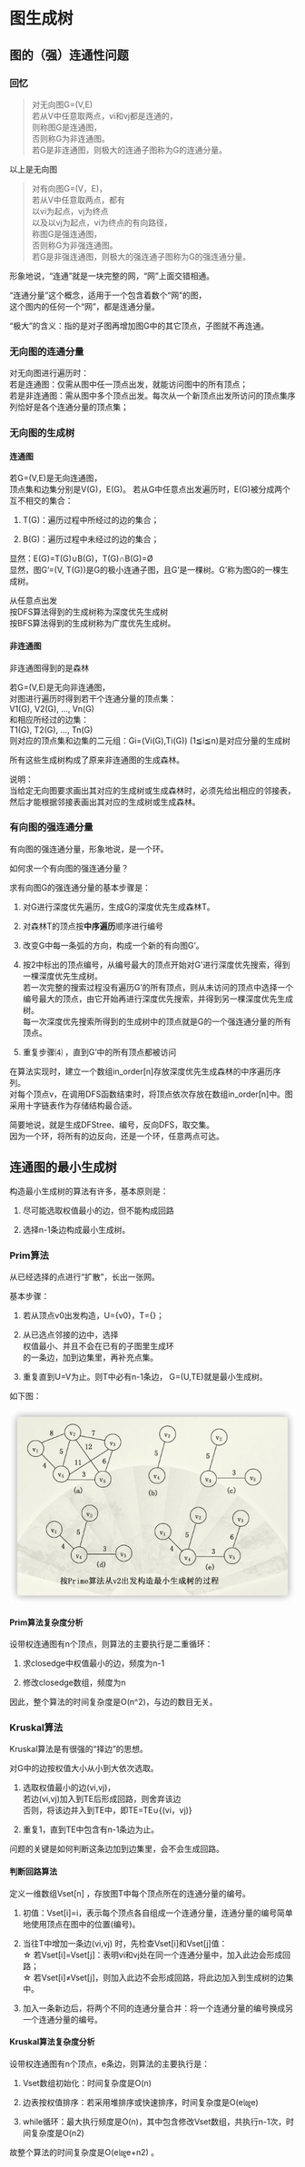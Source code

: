 # 图生成树

## 图的（强）连通性问题

### 回忆

>对无向图G=(V,E)  
若从V中任意取两点，vi和vj都是连通的，  
则称图G是连通图，  
否则称G为非连通图。  
>若G是非连通图，则极大的连通子图称为G的连通分量。

以上是无向图

>对有向图G=(V，E)，  
若从V中任意取两点，都有  
以vi为起点，vj为终点  
以及以vj为起点，vi为终点的有向路径，  
称图G是强连通图，  
否则称G为非强连通图。  
若G是非强连通图，则极大的强连通子图称为G的强连通分量。

形象地说，“连通”就是一块完整的网，“网”上面交错相通。

“连通分量”这个概念，适用于一个包含着数个“网”的图，  
这个图内的任何一个“网”，都是连通分量。

“极大”的含义：指的是对子图再增加图G中的其它顶点，子图就不再连通。

### 无向图的连通分量

对无向图进行遍历时：  
若是连通图：仅需从图中任一顶点出发，就能访问图中的所有顶点；  
若是非连通图：需从图中多个顶点出发。每次从一个新顶点出发所访问的顶点集序列恰好是各个连通分量的顶点集；

### 无向图的生成树

#### 连通图

若G=(V,E)是无向连通图，  
顶点集和边集分别是V(G)，E(G)。
若从G中任意点出发遍历时，E(G)被分成两个互不相交的集合：

1. T(G)：遍历过程中所经过的边的集合；

2. B(G)：遍历过程中未经过的边的集合；

显然：E(G)=T(G)∪B(G)，T(G)∩B(G)=Ø  
显然，图G’=(V, T(G))是G的极小连通子图，且G’是一棵树。G’称为图G的一棵生成树。

从任意点出发  
按DFS算法得到的生成树称为深度优先生成树  
按BFS算法得到的生成树称为广度优先生成树。

#### 非连通图

非连通图得到的是森林

若G=(V,E)是无向非连通图，  
对图进行遍历时得到若干个连通分量的顶点集：  
V1(G), V2(G), …, Vn(G)  
和相应所经过的边集：  
T1(G), T2(G), …, Tn(G)  
则对应的顶点集和边集的二元组：Gi=(Vi(G),Ti(G))
(1≦i≦n)是对应分量的生成树

所有这些生成树构成了原来非连通图的生成森林。

说明：  
当给定无向图要求画出其对应的生成树或生成森林时，必须先给出相应的邻接表，然后才能根据邻接表画出其对应的生成树或生成森林。

### 有向图的强连通分量

有向图的强连通分量，形象地说，是一个环。

如何求一个有向图的强连通分量？

求有向图G的强连通分量的基本步骤是：

1. 对G进行深度优先遍历，生成G的深度优先生成森林T。

2. 对森林T的顶点按**中序遍历**顺序进行编号

3. 改变G中每一条弧的方向，构成一个新的有向图G’。

4. 按2中标出的顶点编号，从编号最大的顶点开始对G’进行深度优先搜索，得到一棵深度优先生成树。  
若一次完整的搜索过程没有遍历G’的所有顶点，则从未访问的顶点中选择一个编号最大的顶点，由它开始再进行深度优先搜索，并得到另一棵深度优先生成树。  
每一次深度优先搜索所得到的生成树中的顶点就是G的一个强连通分量的所有顶点。

5. 重复步骤⑷ ，直到G’中的所有顶点都被访问

在算法实现时，建立一个数组in_order[n]存放深度优先生成森林的中序遍历序列。  
对每个顶点v，在调用DFS函数结束时，将顶点依次存放在数组in_order[n]中。图采用十字链表作为存储结构最合适。

简要地说，就是生成DFStree、编号，反向DFS，取交集。  
因为一个环，将所有的边反向，还是一个环，任意两点可达。

## 连通图的最小生成树

构造最小生成树的算法有许多，基本原则是：

1. 尽可能选取权值最小的边，但不能构成回路  

2. 选择n-1条边构成最小生成树。

### Prim算法

从已经选择的点进行“扩散”，长出一张网。

基本步骤：

1. 若从顶点v0出发构造，U={v0}，T={}；

2. 从已选点邻接的边中，选择  
权值最小、并且不会在已有的子图里生成环  
的一条边，加到边集里，再补充点集。

3. 重复直到U=V为止。则T中必有n-1条边， G=(U,TE)就是最小生成树。

如下图：

![Prime算法构造最小生成树](/img/1-Notes/6-图/Prime算法构造最小生成树.png)

#### Prim算法复杂度分析

设带权连通图有n个顶点，则算法的主要执行是二重循环：

1. 求closedge中权值最小的边，频度为n-1

2. 修改closedge数组，频度为n

因此，整个算法的时间复杂度是O(n^2)，与边的数目无关。

### Kruskal算法

Kruskal算法是有很强的“择边”的思想。

对G中的边按权值大小从小到大依次选取。

1. 选取权值最小的边(vi,vj)，  
若边(vi,vj)加入到TE后形成回路，则舍弃该边  
否则，将该边并入到TE中，即TE=TE∪{(vi，vj)}

2. 重复1，直到TE中包含有n-1条边为止。

问题的关键是如何判断这条边加到边集里，会不会生成回路。

#### 判断回路算法

定义一维数组Vset[n] ，存放图T中每个顶点所在的连通分量的编号。

1. 初值：Vset[i]=i，表示每个顶点各自组成一个连通分量，连通分量的编号简单地使用顶点在图中的位置(编号)。

2. 当往T中增加一条边(vi,vj) 时，先检查Vset[i]和Vset[j]值：  
☆ 若Vset[i]=Vset[j]：表明vi和vj处在同一个连通分量中，加入此边会形成回路；  
☆ 若Vset[i]≠Vset[j]，则加入此边不会形成回路，将此边加入到生成树的边集中。

3. 加入一条新边后，将两个不同的连通分量合并：将一个连通分量的编号换成另一个连通分量的编号。

#### Kruskal算法复杂度分析

设带权连通图有n个顶点，e条边，则算法的主要执行是：

1. Vset数组初始化：时间复杂度是O(n)

2. 边表按权值排序：若采用堆排序或快速排序，时间复杂度是O(e㏒e)

3. while循环：最大执行频度是O(n)，其中包含修改Vset数组，共执行n-1次，时间复杂度是O(n2)

故整个算法的时间复杂度是O(e㏒e+n2) 。

